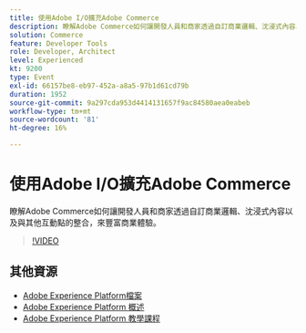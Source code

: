 ```yaml
---
title: 使用Adobe I/O擴充Adobe Commerce
description: 瞭解Adobe Commerce如何讓開發人員和商家透過自訂商業邏輯、沈浸式內容以及與其他互動點的整合，來豐富商業體驗。
solution: Commerce
feature: Developer Tools
role: Developer, Architect
level: Experienced
kt: 9200
type: Event
exl-id: 66157be8-eb97-452a-a8a5-97b1d61cd79b
duration: 1952
source-git-commit: 9a297cda953d4414131657f9ac84580aea0eabeb
workflow-type: tm+mt
source-wordcount: '81'
ht-degree: 16%

---
```


# 使用Adobe I/O擴充Adobe Commerce

瞭解Adobe Commerce如何讓開發人員和商家透過自訂商業邏輯、沈浸式內容以及與其他互動點的整合，來豐富商業體驗。

>[!VIDEO](https://video.tv.adobe.com/v/337727/?quality=12&learn=on&hidetitle=true)

## 其他資源

- [Adobe Experience Platform檔案](https://experienceleague.adobe.com/docs/experience-platform.html)
- [Adobe Experience Platform 概述](https://experienceleague.adobe.com/docs/experience-platform/landing/home.html?lang=zh-Hant)
- [Adobe Experience Platform 教學課程](https://experienceleague.adobe.com/docs/platform-learn/tutorials/overview.html?lang=zh-Hant)
